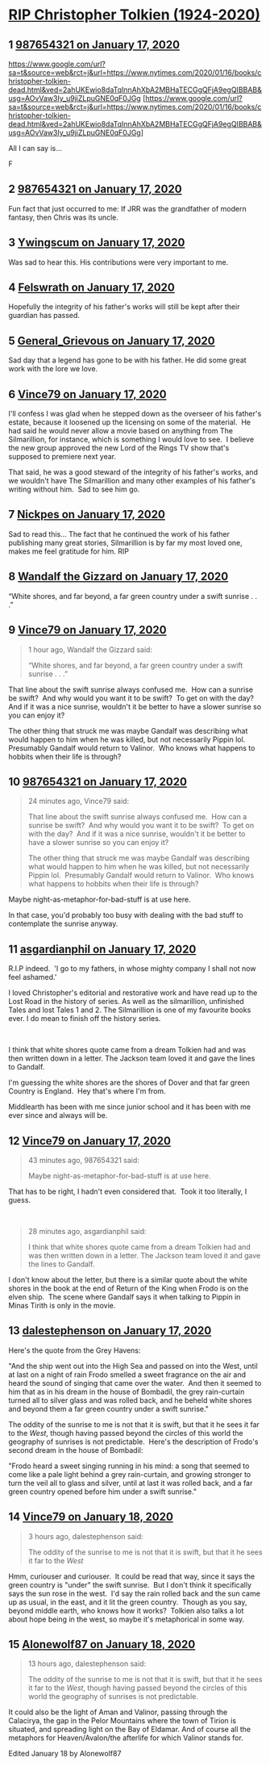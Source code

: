 # [RIP Christopher Tolkien (1924-2020)](https://community.fantasyflightgames.com/topic/304611-rip-christopher-tolkien-1924-2020/)

## 1 [987654321 on January 17, 2020](https://community.fantasyflightgames.com/topic/304611-rip-christopher-tolkien-1924-2020/?do=findComment&comment=3873372)

https://www.google.com/url?sa=t&source=web&rct=j&url=https://www.nytimes.com/2020/01/16/books/christopher-tolkien-dead.html&ved=2ahUKEwio8daTqInnAhXbA2MBHaTECGgQFjA9egQIBBAB&usg=AOvVaw3Iy_u9jiZLpuGNE0qF0JGg [https://www.google.com/url?sa=t&source=web&rct=j&url=https://www.nytimes.com/2020/01/16/books/christopher-tolkien-dead.html&ved=2ahUKEwio8daTqInnAhXbA2MBHaTECGgQFjA9egQIBBAB&usg=AOvVaw3Iy_u9jiZLpuGNE0qF0JGg]

All I can say is...

F

## 2 [987654321 on January 17, 2020](https://community.fantasyflightgames.com/topic/304611-rip-christopher-tolkien-1924-2020/?do=findComment&comment=3873379)

Fun fact that just occurred to me: If JRR was the grandfather of modern fantasy, then Chris was its uncle.

## 3 [Ywingscum on January 17, 2020](https://community.fantasyflightgames.com/topic/304611-rip-christopher-tolkien-1924-2020/?do=findComment&comment=3873505)

Was sad to hear this. His contributions were very important to me.

## 4 [Felswrath on January 17, 2020](https://community.fantasyflightgames.com/topic/304611-rip-christopher-tolkien-1924-2020/?do=findComment&comment=3873521)

Hopefully the integrity of his father's works will still be kept after their guardian has passed.

## 5 [General_Grievous on January 17, 2020](https://community.fantasyflightgames.com/topic/304611-rip-christopher-tolkien-1924-2020/?do=findComment&comment=3873528)

Sad day that a legend has gone to be with his father. He did some great work with the lore we love.

## 6 [Vince79 on January 17, 2020](https://community.fantasyflightgames.com/topic/304611-rip-christopher-tolkien-1924-2020/?do=findComment&comment=3873536)

I'll confess I was glad when he stepped down as the overseer of his father's estate, because it loosened up the licensing on some of the material.  He had said he would never allow a movie based on anything from The Silmarillion, for instance, which is something I would love to see.  I believe the new group approved the new Lord of the Rings TV show that's supposed to premiere next year.

That said, he was a good steward of the integrity of his father's works, and we wouldn't have The Silmarillion and many other examples of his father's writing without him.  Sad to see him go.

## 7 [Nickpes on January 17, 2020](https://community.fantasyflightgames.com/topic/304611-rip-christopher-tolkien-1924-2020/?do=findComment&comment=3873580)

Sad to read this... The fact that he continued the work of his father publishing many great stories, Silmarillion is by far my most loved one, makes me feel gratitude for him. RIP

## 8 [Wandalf the Gizzard on January 17, 2020](https://community.fantasyflightgames.com/topic/304611-rip-christopher-tolkien-1924-2020/?do=findComment&comment=3873814)

“White shores, and far beyond, a far green country under a swift sunrise . . .”

## 9 [Vince79 on January 17, 2020](https://community.fantasyflightgames.com/topic/304611-rip-christopher-tolkien-1924-2020/?do=findComment&comment=3873874)

> 1 hour ago, Wandalf the Gizzard said:
> 
> “White shores, and far beyond, a far green country under a swift sunrise . . .”

That line about the swift sunrise always confused me.  How can a sunrise be swift?  And why would you want it to be swift?  To get on with the day?  And if it was a nice sunrise, wouldn't it be better to have a slower sunrise so you can enjoy it?

The other thing that struck me was maybe Gandalf was describing what would happen to him when he was killed, but not necessarily Pippin lol.  Presumably Gandalf would return to Valinor.  Who knows what happens to hobbits when their life is through?

## 10 [987654321 on January 17, 2020](https://community.fantasyflightgames.com/topic/304611-rip-christopher-tolkien-1924-2020/?do=findComment&comment=3873913)

> 24 minutes ago, Vince79 said:
> 
> That line about the swift sunrise always confused me.  How can a sunrise be swift?  And why would you want it to be swift?  To get on with the day?  And if it was a nice sunrise, wouldn't it be better to have a slower sunrise so you can enjoy it?
> 
> The other thing that struck me was maybe Gandalf was describing what would happen to him when he was killed, but not necessarily Pippin lol.  Presumably Gandalf would return to Valinor.  Who knows what happens to hobbits when their life is through?

Maybe night-as-metaphor-for-bad-stuff is at use here.

In that case, you'd probably too busy with dealing with the bad stuff to contemplate the sunrise anyway.

## 11 [asgardianphil on January 17, 2020](https://community.fantasyflightgames.com/topic/304611-rip-christopher-tolkien-1924-2020/?do=findComment&comment=3873932)

R.I.P indeed.  'I go to my fathers, in whose mighty company I shall not now feel ashamed.'

I loved Christopher's editorial and restorative work and have read up to the Lost Road in the history of series. As well as the silmarillion, unfinished Tales and lost Tales 1 and 2. The Silmarillion is one of my favourite books ever. I do mean to finish off the history series. 

 

I think that white shores quote came from a dream Tolkien had and was then written down in a letter. The Jackson team loved it and gave the lines to Gandalf.

I'm guessing the white shores are the shores of Dover and that far green Country is England.  Hey that's where I'm from. 

Middlearth has been with me since junior school and it has been with me ever since and always will be. 

## 12 [Vince79 on January 17, 2020](https://community.fantasyflightgames.com/topic/304611-rip-christopher-tolkien-1924-2020/?do=findComment&comment=3873962)

> 43 minutes ago, 987654321 said:
> 
> Maybe night-as-metaphor-for-bad-stuff is at use here.

That has to be right, I hadn't even considered that.  Took it too literally, I guess.

 

> 28 minutes ago, asgardianphil said:
> 
> I think that white shores quote came from a dream Tolkien had and was then written down in a letter. The Jackson team loved it and gave the lines to Gandalf.

I don't know about the letter, but there is a similar quote about the white shores in the book at the end of Return of the King when Frodo is on the elven ship.  The scene where Gandalf says it when talking to Pippin in Minas Tirith is only in the movie.

## 13 [dalestephenson on January 17, 2020](https://community.fantasyflightgames.com/topic/304611-rip-christopher-tolkien-1924-2020/?do=findComment&comment=3874066)

Here's the quote from the Grey Havens:

"And the ship went out into the High Sea and passed on into the West, until at last on a night of rain Frodo smelled a sweet fragrance on the air and heard the sound of singing that came over the water.  And then it seemed to him that as in his dream in the house of Bombadil, the grey rain-curtain turned all to silver glass and was rolled back, and he beheld white shores and beyond them a far green country under a swift sunrise."

The oddity of the sunrise to me is not that it is swift, but that it he sees it far to the *West*, though having passed beyond the circles of this world the geography of sunrises is not predictable.  Here's the description of Frodo's second dream in the house of Bombadil:

"Frodo heard a sweet singing running in his mind: a song that seemed to come like a pale light behind a grey rain-curtain, and growing stronger to turn the veil all to glass and silver, until at last it was rolled back, and a far green country opened before him under a swift sunrise."

## 14 [Vince79 on January 18, 2020](https://community.fantasyflightgames.com/topic/304611-rip-christopher-tolkien-1924-2020/?do=findComment&comment=3874211)

> 3 hours ago, dalestephenson said:
> 
> The oddity of the sunrise to me is not that it is swift, but that it he sees it far to the *West*

Hmm, curiouser and curiouser.  It could be read that way, since it says the green country is "under" the swift sunrise.  But I don't think it specifically says the sun rose in the west.  I'd say the rain rolled back and the sun came up as usual, in the east, and it lit the green country.  Though as you say, beyond middle earth, who knows how it works?  Tolkien also talks a lot about hope being in the west, so maybe it's metaphorical in some way.

## 15 [Alonewolf87 on January 18, 2020](https://community.fantasyflightgames.com/topic/304611-rip-christopher-tolkien-1924-2020/?do=findComment&comment=3874361)

> 13 hours ago, dalestephenson said:
> 
> The oddity of the sunrise to me is not that it is swift, but that it he sees it far to the *West*, though having passed beyond the circles of this world the geography of sunrises is not predictable. 

It could also be the light of Aman and Valinor, passing through the Calacirya, the gap in the Pelor Mountains where the town of Tirion is situated, and spreading light on the Bay of Eldamar. And of course all the metaphors for Heaven/Avalon/the afterlife for which Valinor stands for.

Edited January 18 by Alonewolf87

